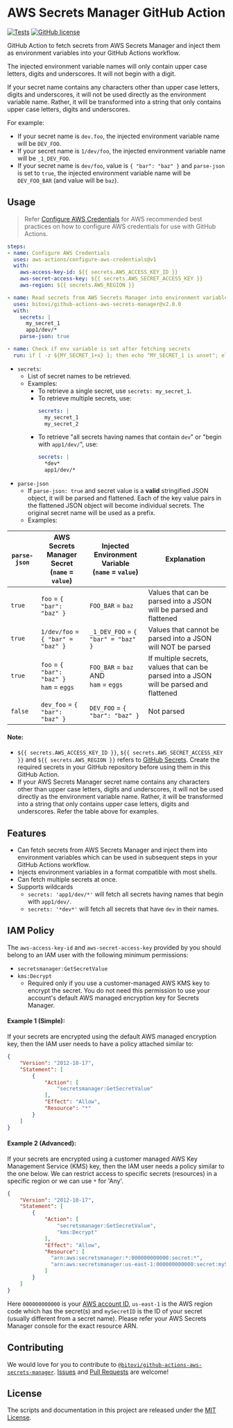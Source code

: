 # AWS Secrets Manager GitHub Action
[![Tests](https://github.com/bitovi/github-actions-aws-secrets-manager/actions/workflows/tests.yml/badge.svg)](https://github.com/bitovi/github-actions-aws-secrets-manager/actions/workflows/tests.yml)
[![GitHub license](https://img.shields.io/badge/license-MIT-blue.svg)](https://github.com/bitovi/github-actions-aws-secrets-manager/blob/main/LICENSE)

GitHub Action to fetch secrets from AWS Secrets Manager and inject them as environment variables into your GitHub Actions workflow. 

The injected environment variable names will only contain upper case letters, digits and underscores. It will not begin with a digit. 

If your secret name contains any characters other than upper case letters, digits and underscores, it will not be used directly as the environment variable name. Rather, it will be transformed into a string that only contains upper case letters, digits and underscores. 

For example:
- If your secret name is `dev.foo`, the injected environment variable name will be `DEV_FOO`.
- If your secret name is `1/dev/foo`, the injected environment variable name will be `_1_DEV_FOO`.
- If your secret name is `dev/foo`, value is `{ "bar": "baz" }` and `parse-json` is set to `true`, the injected environment variable name will be `DEV_FOO_BAR` (and value will be `baz`).

## Usage
> Refer [Configure AWS Credentials](https://github.com/aws-actions/configure-aws-credentials) for AWS recommended best practices on how to configure AWS credentials for use with GitHub Actions.

```yaml
steps:
- name: Configure AWS Credentials
  uses: aws-actions/configure-aws-credentials@v1
  with:
    aws-access-key-id: ${{ secrets.AWS_ACCESS_KEY_ID }}
    aws-secret-access-key: ${{ secrets.AWS_SECRET_ACCESS_KEY }}
    aws-region: ${{ secrets.AWS_REGION }}

- name: Read secrets from AWS Secrets Manager into environment variables
  uses: bitovi/github-actions-aws-secrets-manager@v2.0.0
  with:
    secrets: |
      my_secret_1
      app1/dev/*
    parse-json: true

- name: Check if env variable is set after fetching secrets
  run: if [ -z ${MY_SECRET_1+x} ]; then echo "MY_SECRET_1 is unset"; else echo "MY_SECRET_1 is set to '$MY_SECRET_1'"; fi
```

- `secrets`: 
  - List of secret names to be retrieved.
  - Examples:
    - To retrieve a single secret, use `secrets: my_secret_1`.
    - To retrieve multiple secrets, use: 
      ```yaml
      secrets: |
        my_secret_1
        my_secret_2
      ```
    - To retrieve "all secrets having names that contain `dev`" or "begin with `app1/dev/`", use:
      ```yaml
      secrets: |
        *dev*
        app1/dev/*
      ```
- `parse-json`
  - If `parse-json: true` and secret value is a **valid** stringified JSON object, it will be parsed and flattened. Each of the key value pairs in the flattened JSON object will become individual secrets. The original secret name will be used as a prefix.
  - Examples: 

| `parse-json` | AWS Secrets Manager Secret<br>(`name` = `value`) | Injected Environment Variable<br>(`name` = `value`) | Explanation                                                                             |
|--------------|--------------------------------------------------|-----------------------------------------------------|-----------------------------------------------------------------------------------------|
| `true`       | `foo` = `{ "bar": "baz" }`                       | `FOO_BAR` = `baz`                                   | Values that can be parsed into a JSON will be parsed and flattened                      |
| `true`       | `1/dev/foo` = `{ "bar" = "baz" }`                | `_1_DEV_FOO` = `{ "bar" = "baz" }`                  | Values that cannot be parsed into a JSON will NOT be parsed                             |
| `true`       | `foo` = `{ "bar": "baz" }`<br>`ham` = `eggs`     | `FOO_BAR` = `baz` AND<br>`ham` = `eggs`             | If multiple secrets, values that can be parsed into a JSON will be parsed and flattened |
| `false`      | `dev_foo` = `{ "bar": "baz" }`                   | `DEV_FOO` = `{ "bar": "baz" }`                      | Not parsed                                                                              |

#### Note:
- `${{ secrets.AWS_ACCESS_KEY_ID }}`, `${{ secrets.AWS_SECRET_ACCESS_KEY }}` and `${{ secrets.AWS_REGION }}` refers to [GitHub Secrets](https://help.github.com/en/actions/configuring-and-managing-workflows/creating-and-storing-encrypted-secrets). Create the required secrets in your GitHub repository before using them in this GitHub Action.
- If your AWS Secrets Manager secret name contains any characters other than upper case letters, digits and underscores, it will not be used directly as the environment variable name. Rather, it will be transformed into a string that only contains upper case letters, digits and underscores. Refer the table above for examples.

## Features
- Can fetch secrets from AWS Secrets Manager and inject them into environment variables which can be used in subsequent steps in your GitHub Actions workflow. 
- Injects environment variables in a format compatible with most shells.
- Can fetch multiple secrets at once.
- Supports wildcards
  - `secrets: 'app1/dev/*'` will fetch all secrets having names that begin with `app1/dev/`.
  - `secrets: '*dev*'` will fetch all secrets that have `dev` in their names.

## IAM Policy
The `aws-access-key-id` and `aws-secret-access-key` provided by you should belong to an IAM user with the following minimum permissions:
- `secretsmanager:GetSecretValue`
- `kms:Decrypt`
  - Required only if you use a customer-managed AWS KMS key to encrypt the secret. You do not need this permission to use your account's default AWS managed encryption key for Secrets Manager.

#### Example 1 (Simple):
 If your secrets are encrypted using the default AWS managed encryption key, then the IAM user needs to have a policy attached similar to:
```json
{
    "Version": "2012-10-17",
    "Statement": [
        {
            "Action": [
                "secretsmanager:GetSecretValue"
            ],
            "Effect": "Allow",
            "Resource": "*"
        }
    ]
}
```

#### Example 2 (Advanced):
 If your secrets are encrypted using a customer managed AWS Key Management Service (KMS) key, then the IAM user needs a policy similar to the one below. We can restrict access to specific secrets (resources) in a specific region or we can use `*` for 'Any'.
```json
{
    "Version": "2012-10-17",
    "Statement": [
        {
            "Action": [
                "secretsmanager:GetSecretValue",
                "kms:Decrypt"
            ],
            "Effect": "Allow",
            "Resource": [
              "arn:aws:secretsmanager:*:000000000000:secret:*",
              "arn:aws:secretsmanager:us-east-1:000000000000:secret:mySecretID"
            ]
        }
    ]
}
```
Here `000000000000` is your [AWS account ID](https://console.aws.amazon.com/billing/home?#/account), `us-east-1` is the AWS region code which has the secret(s) and `mySecretID` is the ID of your secret (usually different from a secret name). Please refer your AWS Secrets Manager console for the exact resource ARN.

## Contributing
We would love for you to contribute to [`@bitovi/github-actions-aws-secrets-manager`](https://github.com/bitovi/github-actions-aws-secrets-manager). [Issues](https://github.com/bitovi/github-actions-aws-secrets-manager/issues) and [Pull Requests](https://github.com/bitovi/github-actions-aws-secrets-manager/pulls) are welcome!

## License
The scripts and documentation in this project are released under the [MIT License](https://github.com/bitovi/github-actions-aws-secrets-manager/blob/main/LICENSE).
